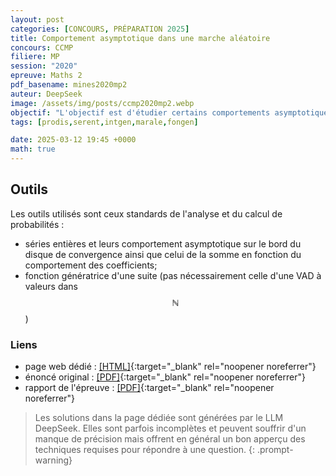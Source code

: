 ```yaml
---
layout: post
categories: [CONCOURS, PRÉPARATION 2025]
title: Comportement asymptotique dans une marche aléatoire
concours: CCMP 
filiere: MP
session: "2020"
epreuve: Maths 2
pdf_basename: mines2020mp2
auteur: DeepSeek
image: /assets/img/posts/ccmp2020mp2.webp
objectif: "L'objectif est d'étudier certains comportements asymptotiques dans une marche aléatoire. Y sont étudié le temps d'attente du premier retour vers l'origine ainsi que le nombre moyen de points visités par la marche. Le sujet ne se limite pas au cas d'une marche aléatoire sur Z mais traite aussi du cas d'une marche dans le plan."
tags: [prodis,serent,intgen,marale,fongen]

date: 2025-03-12 19:45 +0000
math: true
---
```


## Outils
Les outils utilisés sont ceux standards de l'analyse et du calcul de probabilités : 
- séries entières et leurs comportement asymptotique sur le bord du disque de convergence ainsi que celui de la somme en fonction du comportement des coefficients;
- fonction génératrice d'une suite (pas nécessairement celle d'une VAD à valeurs dans $$\mathbb N$$)



### Liens 
- page web dédié : [[HTML]](https://texbouja.github.io/cpge-preparation/part-anaproba-2.html){:target="_blank" rel="noopener noreferrer"} 
- énoncé original : [[PDF]](/cpgem/assets/pdf/mines2020mp2e.pdf){:target="_blank" rel="noopener noreferrer"}
- rapport de l'épreuve : [[PDF]](/cpgem/assets/pdf/mines2020mpr.pdf){:target="_blank" rel="noopener noreferrer"}

> Les solutions dans la page dédiée sont générées par le LLM DeepSeek. Elles sont parfois incomplètes et peuvent souffrir d'un manque de précision mais offrent en général un bon apperçu des techniques requises pour répondre à une question. 
{: .prompt-warning} 
